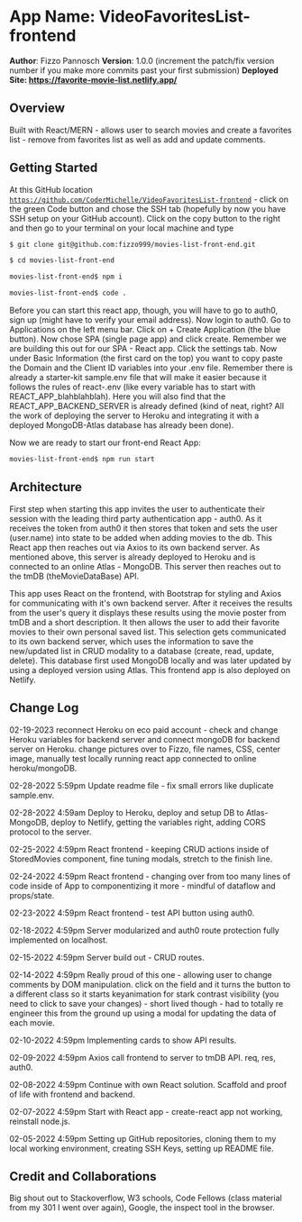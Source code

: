 # App Name: VideoFavoritesList-frontend

**Author**: Fizzo Pannosch
**Version**: 1.0.0 (increment the patch/fix version number if you make more commits past your first submission)
**Deployed Site: https://favorite-movie-list.netlify.app/**

## Overview

Built with React/MERN - allows user to search movies and create a favorites list - remove from favorites list as well as add and update comments.

## Getting Started

<!-- Note: You will need an API key for the .env file from the TmDB API for your backend server.
<code><https://www.themoviedb.org/documentation/api></code>. -->

At this GitHub location <code><https://github.com/CoderMichelle/VideoFavoritesList-frontend></code> - click on the green Code button and chose the SSH tab (hopefully by now you have SSH setup on your GitHub account). Click on the copy button to the right and then go to your terminal on your local machine and type

```bash
$ git clone git@github.com:fizzo999/movies-list-front-end.git

$ cd movies-list-front-end

movies-list-front-end$ npm i

movies-list-front-end$ code .
```

Before you can start this react app, though, you will have to go to auth0, sign up (might have to verify your email address). Now login to auth0. Go to Applications on the left menu bar. Click on + Create Application (the blue button). Now chose SPA (single page app) and click create. Remember we are building this out for our SPA - React app. Click the settings tab. Now under Basic Information (the first card on the top) you want to copy paste the Domain and the Client ID variables into your .env file. Remember there is already a starter-kit sample.env file that will make it easier because it follows the rules of react-.env (like every variable has to start with REACT_APP_blahblahblah). Here you will also find that the REACT_APP_BACKEND_SERVER is already defined (kind of neat, right? All the work of deploying the server to Heroku and integrating it with a deployed MongoDB-Atlas database has already been done).

Now we are ready to start our front-end React App:

```bash
movies-list-front-end$ npm run start
```

## Architecture

First step when starting this app invites the user to authenticate their session with the leading third party authentication app - auth0. As it receives the token from auth0 it then stores that token and sets the user (user.name) into state to be added when adding movies to the db. This React app then reaches out via Axios to its own backend server. As mentioned above, this server is already deployed to Heroku and is connected to an online Atlas - MongoDB.
This server then reaches out to the tmDB (theMovieDataBase) API.

This app uses React on the frontend, with Bootstrap for styling and Axios for communicating with it's own backend server. After it receives the results from the user's query it displays these results using the movie poster from tmDB and a short description. It then allows the user to add their favorite movies to their own personal saved list. This selection gets communicated to its own backend server, which uses the information to save the new/updated list in CRUD modality to a database (create, read, update, delete). This database first used MongoDB locally and was later updated by using a deployed version using Atlas. This frontend app is also deployed on Netlify.

## Change Log

02-19-2023 reconnect Heroku on eco paid account - check and change Heroku variables for backend server and connect mongoDB for backend server on Heroku. change pictures over to Fizzo, file names, CSS, center image, manually test locally running react app connected to online heroku/mongoDB.

02-28-2022 5:59pm Update readme file - fix small errors like duplicate sample.env.

02-28-2022 4:59am Deploy to Heroku, deploy and setup DB to Atlas-MongoDB, deploy to Netlify, getting the variables right, adding CORS protocol to the server.

02-25-2022 4:59pm React frontend - keeping CRUD actions inside of StoredMovies component, fine tuning modals, stretch to the finish line.

02-24-2022 4:59pm React frontend - changing over from too many lines of code inside of App to componentizing it more - mindful of dataflow and props/state.

02-23-2022 4:59pm React frontend - test API button using auth0.

02-18-2022 4:59pm Server modularized and auth0 route protection fully implemented on localhost.

02-15-2022 4:59pm Server build out - CRUD routes.

02-14-2022 4:59pm Really proud of this one - allowing user to change comments by DOM manipulation. click on the field and it turns the button to a different class so it starts keyanimation for stark contrast visibility (you need to click to save your changes) - short lived though - had to totally re engineer this from the ground up using a modal for updating the data of each movie.

02-10-2022 4:59pm Implementing cards to show API results.

02-09-2022 4:59pm Axios call frontend to server to tmDB API. req, res, auth0.

02-08-2022 4:59pm Continue with own React solution. Scaffold and proof of life with frontend and backend.

02-07-2022 4:59pm Start with React app - create-react app not working, reinstall node.js.

02-05-2022 4:59pm Setting up GitHub repositories, cloning them to my local working environment, creating SSH Keys, setting up README file.

## Credit and Collaborations
<!-- Give credit (and a link) to other people or resources that helped you build this application. -->

Big shout out to Stackoverflow, W3 schools, Code Fellows (class material from my 301 I went over again), Google, the inspect tool in the browser.
